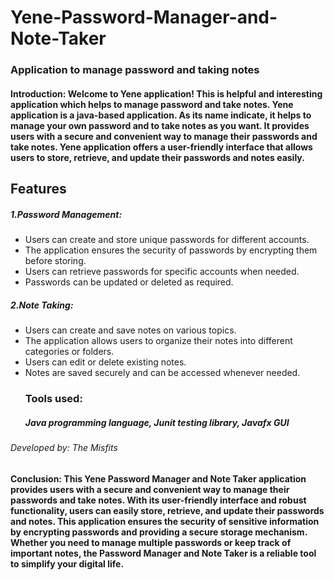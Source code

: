 #  Yene-Password-Manager-and- Note-Taker

   ### Application to manage password and taking notes
   #### Introduction: Welcome to Yene application! This is helpful and interesting application which helps to manage password and take notes. Yene application is a java-based application. As its name indicate, it helps to manage your own password and to take notes as you want.  It provides users with a secure and convenient way to manage their passwords and take notes. Yene application offers a user-friendly interface that allows users to store, retrieve, and update their passwords and notes easily.
   ## Features
   ##### 1.Password Management:

  * Users can create and store unique passwords for different accounts.
  * The application ensures the security of passwords by encrypting them before storing.
  * Users can retrieve passwords for specific accounts when needed.
  * Passwords can be updated or deleted as required.
 ##### 2.Note Taking:

* Users can create and save notes on various topics.
* The application allows users to organize their notes into different categories or folders.
* Users can edit or delete existing notes.
* Notes are saved securely and can be accessed whenever needed.
  ### Tools used:
  ##### Java programming language, Junit testing library, Javafx GUI
###### Developed by: The Misfits
 
  
#### Conclusion: This Yene Password Manager and Note Taker application provides users with a secure and convenient way to manage their passwords and take notes. With its user-friendly interface and robust functionality, users can easily store, retrieve, and update their passwords and notes. This application ensures the security of sensitive information by encrypting passwords and providing a secure storage mechanism. Whether you need to manage multiple passwords or keep track of important notes, the Password Manager and Note Taker is a reliable tool to simplify your digital life.


